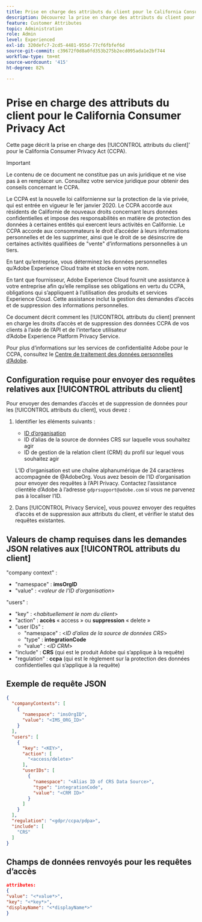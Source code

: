 ```yaml
---
title: Prise en charge des attributs du client pour le California Consumer Privacy Act
description: Découvrez la prise en charge des attributs du client pour le California Consumer Privacy Act
feature: Customer Attributes
topic: Administration
role: Admin
level: Experienced
exl-id: 320defc7-2cd5-4481-955d-77cf6fbfef6d
source-git-commit: c39672f0d8a0fd353b275b2ecd095ada1e2bf744
workflow-type: tm+mt
source-wordcount: '415'
ht-degree: 82%

---
```


# Prise en charge des attributs du client pour le California Consumer Privacy Act

Cette page décrit la prise en charge des [!UICONTROL attributs du client]&#39; pour le California Consumer Privacy Act (CCPA).

>[!IMPORTANT]
>
>Le contenu de ce document ne constitue pas un avis juridique et ne vise pas à en remplacer un. Consultez votre service juridique pour obtenir des conseils concernant le CCPA.

Le CCPA est la nouvelle loi californienne sur la protection de la vie privée, qui est entrée en vigueur le 1er janvier 2020. Le CCPA accorde aux résidents de Californie de nouveaux droits concernant leurs données confidentielles et impose des responsabilités en matière de protection des données à certaines entités qui exercent leurs activités en Californie. Le CCPA accorde aux consommateurs le droit d’accéder à leurs informations personnelles et de les supprimer, ainsi que le droit de se désinscrire de certaines activités qualifiées de &quot;vente&quot; d’informations personnelles à un tiers.

En tant qu’entreprise, vous déterminez les données personnelles qu’Adobe Experience Cloud traite et stocke en votre nom.

En tant que fournisseur, Adobe Experience Cloud fournit une assistance à votre entreprise afin qu’elle remplisse ses obligations en vertu du CCPA, obligations qui s’appliquent à l’utilisation des produits et services Experience Cloud. Cette assistance inclut la gestion des demandes d’accès et de suppression des informations personnelles.

Ce document décrit comment les [!UICONTROL attributs du client] prennent en charge les droits d’accès et de suppression des données CCPA de vos clients à l’aide de l’API et de l’interface utilisateur d’Adobe Experience Platform Privacy Service.

Pour plus d’informations sur les services de confidentialité Adobe pour le CCPA, consultez le [Centre de traitement des données personnelles d’Adobe](https://www.adobe.com/privacy/ccpa.html).

## Configuration requise pour envoyer des requêtes relatives aux [!UICONTROL attributs du client]

Pour envoyer des demandes d’accès et de suppression de données pour les [!UICONTROL attributs du client], vous devez :

1. Identifier les éléments suivants :

   * [ID d’organisation](../../administration/organizations.md)
   * ID d’alias de la source de données CRS sur laquelle vous souhaitez agir
   * ID de gestion de la relation client (CRM) du profil sur lequel vous souhaitez agir

   L’ID d’organisation est une chaîne alphanumérique de 24 caractères accompagnée de @AdobeOrg. Vous avez besoin de l’ID d’organisation pour envoyer des requêtes à l’API Privacy. Contactez l’assistance clientèle d’Adobe à l’adresse `gdprsupport@adobe.com` si vous ne parvenez pas à localiser l’ID.

1. Dans [!UICONTROL Privacy Service], vous pouvez envoyer des requêtes d’accès et de suppression aux attributs du client, et vérifier le statut des requêtes existantes.

## Valeurs de champ requises dans les demandes JSON relatives aux [!UICONTROL attributs du client]

&quot;company context&quot; :

* &quot;namespace&quot; : **imsOrgID**
* &quot;value&quot; : &lt;*valeur de l’ID d’organisation*>

&quot;users&quot; :

* &quot;key&quot; : &lt;*habituellement le nom du client*>
* &quot;action&quot; : **accès** « access » ou **suppression** « delete »
* &quot;user IDs&quot; :
   * &quot;namespace&quot; : &lt;*ID d’alias de la source de données CRS*>
   * &quot;type&quot; : **integrationCode**
   * &quot;value&quot; : &lt;*ID CRM*>
* &quot;include&quot; : **CRS** (qui est le produit Adobe qui s’applique à la requête)
* &quot;regulation&quot; : **ccpa** (qui est le règlement sur la protection des données confidentielles qui s’applique à la requête)

## Exemple de requête JSON

```json
{
  "companyContexts": [
    {
      "namespace": "imsOrgID",
      "value": "<IMS_ORG_ID>"
    }
  ],
  "users": [
    {
      "key": "<KEY>",
      "action": [
        "<access/delete>"
      ],
      "userIDs": [
        {
          "namespace": "<Alias ID of CRS Data Source>",
          "type": "integrationCode",
          "value": "<CRM ID>"
        }
      ]
    }
  ],
  "regulation": "<gdpr/ccpa/pdpa>",
  "include": [
    "CRS"
  ]
}
```

## Champs de données renvoyés pour les requêtes d’accès

```json
attributes:
{
"value": "<*value*>",
"key": "<*key*>",
"displayName": "<*displayName*>"
}
```
